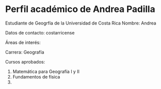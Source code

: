 # Perfil académico de Andrea Padilla

Estudiante de Geogrfía de la Universidad de Costa Rica 
Nombre: Andrea  

Datos de contacto: costarricense

Áreas de interés:

Carrera: Geografía

Cursos aprobados:

1. Matemática para Geografía I y II
2. Fundamentos de física
3.
